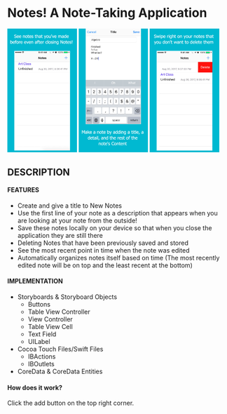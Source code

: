 # Notes! A Note-Taking Application


<p float ="left">
<img src="https://github.com/tommy-qiu/Notes-/blob/master/CompletionItems/app-screenshots/5.5-inch%20Screenshot%204.jpg" width="31.5%" height = "31.5%">


<img src ="https://github.com/tommy-qiu/Notes-/blob/master/CompletionItems/app-screenshots/5.5-inch%20Screenshot%202.jpg" width="31.5%" height = "31.5%">


<img src ="https://github.com/tommy-qiu/Notes-/blob/master/CompletionItems/app-screenshots/5.5-inch%20Screenshot%203.jpg" width="31.5%" height = "31.5%">



</p>


## DESCRIPTION

#### FEATURES
* Create and give a title to New Notes
* Use the first line of your note as a description that appears when you are looking at your note from the outside!
* Save these notes locally on your device so that when you close the application they are still there
* Deleting Notes that have been previously saved and stored
* See the most recent point in time when the note was edited
* Automatically organizes notes itself based on time (The most recently edited note will be on top and the least recent at the bottom)


#### IMPLEMENTATION
* Storyboards & Storyboard Objects
  * Buttons
  * Table View Controller
  * View Controller
  * Table View Cell
  * Text Field
  * UILabel
* Cocoa Touch Files/Swift Files
  * IBActions
  * IBOutlets
* CoreData & CoreData Entities
 
#### How does it work?
Click the add button on the top right corner.

